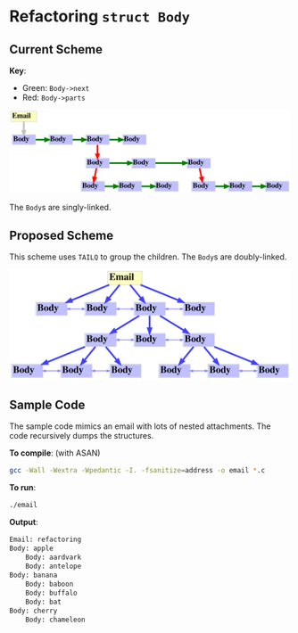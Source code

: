 # Refactoring `struct Body`

## Current Scheme

**Key**:
- Green: `Body->next`
- Red: `Body->parts`

![next-parts](body-next-parts.svg)

The `Body`s are singly-linked.

## Proposed Scheme

This scheme uses `TAILQ` to group the children.
The `Body`s are doubly-linked.

![children](body-children.svg)

## Sample Code

The sample code mimics an email with lots of nested attachments.
The code recursively dumps the structures.

**To compile**: (with ASAN)

```sh
gcc -Wall -Wextra -Wpedantic -I. -fsanitize=address -o email *.c
```

**To run**:

```sh
./email
```

**Output**:

```
Email: refactoring
Body: apple
    Body: aardvark
    Body: antelope
Body: banana
    Body: baboon
    Body: buffalo
    Body: bat
Body: cherry
    Body: chameleon
```
